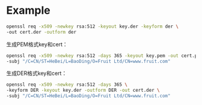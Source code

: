 # Example


```bash
openssl req -x509 -newkey rsa:512 -keyout key.der -keyform der \
-out cert.der -outform der
```

生成PEM格式key和cert：

```bash
openssl req -x509 -newkey rsa:512 -days 365 -keyout key.pem -out cert.pem \
-subj "/C=CN/ST=HeBei/L=BaoDing/O=Fruit Ltd/CN=www.fruit.com"
```

生成DER格式key和cert：

```bash
openssl req -x509 -newkey rsa:512 -days 365 \
-keyform DER -keyout key.der -outform DER -out cert.der \
-subj "/C=CN/ST=HeBei/L=BaoDing/O=Fruit Ltd/CN=www.fruit.com"
```

